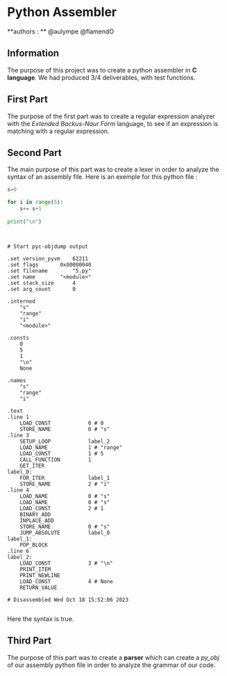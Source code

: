# Python Assembler
**authors : ** @aulympe @flamendO
## Information

The purpose of this project was to create a python assembler in **C language**. We had produced 3/4 deliverables, with test functions. 

## First Part

The purpose of the first part was to create a regular expression analyzer with the *Extended Backus-Naur Form* language, to see if an expression is matching with a regular expression.

## Second Part

The main purpose of this part was to create a lexer in order to analyze the syntax of an assembly file. Here is an exemple for this python file :

```python
s=0

for i in range(5):
    s+= s+1
    
print("\n")

```

```assembly


# Start pyc-objdump output

.set version_pyvm	 62211
.set flags		 0x00000040
.set filename		 "5.py"
.set name		 "<module>"
.set stack_size		 4
.set arg_count		 0

.interned
	"s"
	"range"
	"i"
	"<module>"

.consts
	0
	5
	1
	"\n"
	None

.names
	"s"
	"range"
	"i"

.text
.line 1
	LOAD_CONST            0	# 0
	STORE_NAME            0	# "s"
.line 3
	SETUP_LOOP            label_2
	LOAD_NAME             1	# "range"
	LOAD_CONST            1	# 5
	CALL_FUNCTION         1
	GET_ITER              
label_0:
	FOR_ITER              label_1
	STORE_NAME            2	# "i"
.line 4
	LOAD_NAME             0	# "s"
	LOAD_NAME             0	# "s"
	LOAD_CONST            2	# 1
	BINARY_ADD            
	INPLACE_ADD           
	STORE_NAME            0	# "s"
	JUMP_ABSOLUTE         label_0
label_1:
	POP_BLOCK             
.line 6
label_2:
	LOAD_CONST            3	# "\n"
	PRINT_ITEM            
	PRINT_NEWLINE         
	LOAD_CONST            4	# None
	RETURN_VALUE          

# Disassembled Wed Oct 18 15:52:06 2023


```

Here the syntax is true.

## Third Part

The purpose of this part was to create a **parser** which can create a *py_obj* of our assembly python file in order to analyze the grammar of our code.

